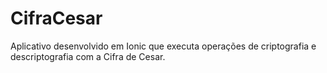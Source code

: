 # CifraCesar
Aplicativo desenvolvido em Ionic que executa operações de criptografia e descriptografia com a Cifra de Cesar.

